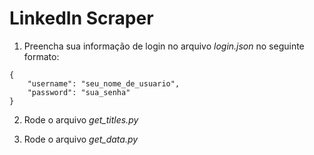 # LinkedIn Scraper

1. Preencha sua informação de login no arquivo *login.json* no seguinte formato:
```
{
    "username": "seu_nome_de_usuario",
    "password": "sua_senha"
}
```

2. Rode o arquivo *get_titles.py*

3. Rode o arquivo *get_data.py*